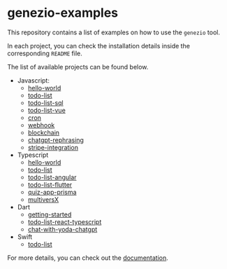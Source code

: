 # genezio-examples

This repository contains a list of examples on how to use the `genezio` tool.

In each project, you can check the installation details inside the corresponding `README` file.

The list of available projects can be found below.
 - Javascript:
     - [hello-world](javascript/hello-world)
     - [todo-list](javascript/todo-list)
     - [todo-list-sql](javascript/todo-list-sql)
     - [todo-list-vue](javascript/todo-list-vue)
     - [cron](javascript/cron)
     - [webhook](javascript/webhook)
     - [blockchain](javascript/blockchain)
     - [chatgpt-rephrasing](javascript/chatgpt-project)
     - [stripe-integration](javascript/stripe-js)
 - Typescript
     - [hello-world](typescript/hello-world)
     - [todo-list](typescript/todo-list)
     - [todo-list-angular](typescript/todo-list-angular)
     - [todo-list-flutter](typescript/todo-list-flutter)
     - [quiz-app-prisma](typescript/quiz-app-prisma)
     - [multiversX](typescript/multiversx)
 - Dart
     - [getting-started](dart/getting-started)
     - [todo-list-react-typescript](dart/todo-list-react-typescript)
     - [chat-with-yoda-chatgpt](dart/chat-with-yoda-chatgpt)
 - Swift
     - [todo-list](swift/todo-list)

For more details, you can check out the [documentation](https://docs.genezio.com/genezio-documentation/).
